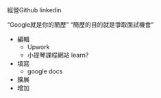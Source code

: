 經營Github
linkedin

“Google就是你的簡歷”
“簡歷的目的就是爭取面試機會”

- 編輯
	- Upwork
	- 小提琴課程網站 learn?
- 填寫
	- google docs
- 擴展
- 增加